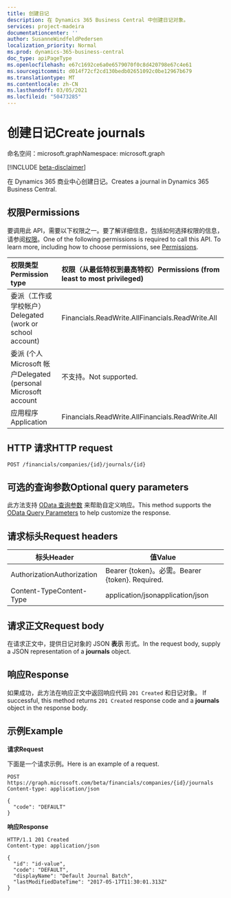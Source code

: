 ```yaml
---
title: 创建日记
description: 在 Dynamics 365 Business Central 中创建日记对象。
services: project-madeira
documentationcenter: ''
author: SusanneWindfeldPedersen
localization_priority: Normal
ms.prod: dynamics-365-business-central
doc_type: apiPageType
ms.openlocfilehash: e67c1692ce6a0e6579070f0c8d420798e67c4e61
ms.sourcegitcommit: d014f72cf2cd130bedb02651092c0be12967b679
ms.translationtype: MT
ms.contentlocale: zh-CN
ms.lasthandoff: 03/05/2021
ms.locfileid: "50473285"
---
```

# <a name="create-journals"></a><span data-ttu-id="d0be9-103">创建日记</span><span class="sxs-lookup"><span data-stu-id="d0be9-103">Create journals</span></span>

<span data-ttu-id="d0be9-104">命名空间：microsoft.graph</span><span class="sxs-lookup"><span data-stu-id="d0be9-104">Namespace: microsoft.graph</span></span>

[!INCLUDE [beta-disclaimer](../../includes/beta-disclaimer.md)]

<span data-ttu-id="d0be9-105">在 Dynamics 365 商业中心创建日记。</span><span class="sxs-lookup"><span data-stu-id="d0be9-105">Creates a journal in Dynamics 365 Business Central.</span></span> 

## <a name="permissions"></a><span data-ttu-id="d0be9-106">权限</span><span class="sxs-lookup"><span data-stu-id="d0be9-106">Permissions</span></span>
<span data-ttu-id="d0be9-p101">要调用此 API，需要以下权限之一。要了解详细信息，包括如何选择权限的信息，请参阅[权限](/graph/permissions-reference)。</span><span class="sxs-lookup"><span data-stu-id="d0be9-p101">One of the following permissions is required to call this API. To learn more, including how to choose permissions, see [Permissions](/graph/permissions-reference).</span></span>

|<span data-ttu-id="d0be9-109">权限类型</span><span class="sxs-lookup"><span data-stu-id="d0be9-109">Permission type</span></span> |<span data-ttu-id="d0be9-110">权限（从最低特权到最高特权）</span><span class="sxs-lookup"><span data-stu-id="d0be9-110">Permissions (from least to most privileged)</span></span>|
|:---------------|:------------------------------------------|
|<span data-ttu-id="d0be9-111">委派（工作或学校帐户）</span><span class="sxs-lookup"><span data-stu-id="d0be9-111">Delegated (work or school account)</span></span>|<span data-ttu-id="d0be9-112">Financials.ReadWrite.All</span><span class="sxs-lookup"><span data-stu-id="d0be9-112">Financials.ReadWrite.All</span></span> |
|<span data-ttu-id="d0be9-113">委派 (个人 Microsoft 帐户</span><span class="sxs-lookup"><span data-stu-id="d0be9-113">Delegated (personal Microsoft account</span></span>|<span data-ttu-id="d0be9-114">不支持。</span><span class="sxs-lookup"><span data-stu-id="d0be9-114">Not supported.</span></span>|
|<span data-ttu-id="d0be9-115">应用程序</span><span class="sxs-lookup"><span data-stu-id="d0be9-115">Application</span></span>|<span data-ttu-id="d0be9-116">Financials.ReadWrite.All</span><span class="sxs-lookup"><span data-stu-id="d0be9-116">Financials.ReadWrite.All</span></span>|

## <a name="http-request"></a><span data-ttu-id="d0be9-117">HTTP 请求</span><span class="sxs-lookup"><span data-stu-id="d0be9-117">HTTP request</span></span>

```http
POST /financials/companies/{id}/journals/{id}
```

## <a name="optional-query-parameters"></a><span data-ttu-id="d0be9-118">可选的查询参数</span><span class="sxs-lookup"><span data-stu-id="d0be9-118">Optional query parameters</span></span>
<span data-ttu-id="d0be9-119">此方法支持 [OData 查询参数](/graph/query-parameters) 来帮助自定义响应。</span><span class="sxs-lookup"><span data-stu-id="d0be9-119">This method supports the [OData Query Parameters](/graph/query-parameters) to help customize the response.</span></span>

## <a name="request-headers"></a><span data-ttu-id="d0be9-120">请求标头</span><span class="sxs-lookup"><span data-stu-id="d0be9-120">Request headers</span></span>
|<span data-ttu-id="d0be9-121">标头</span><span class="sxs-lookup"><span data-stu-id="d0be9-121">Header</span></span>        |<span data-ttu-id="d0be9-122">值</span><span class="sxs-lookup"><span data-stu-id="d0be9-122">Value</span></span>                     |
|--------------|--------------------------|
|<span data-ttu-id="d0be9-123">Authorization</span><span class="sxs-lookup"><span data-stu-id="d0be9-123">Authorization</span></span> |<span data-ttu-id="d0be9-p102">Bearer {token}。必需。</span><span class="sxs-lookup"><span data-stu-id="d0be9-p102">Bearer {token}. Required.</span></span> |
|<span data-ttu-id="d0be9-126">Content-Type</span><span class="sxs-lookup"><span data-stu-id="d0be9-126">Content-Type</span></span>  |<span data-ttu-id="d0be9-127">application/json</span><span class="sxs-lookup"><span data-stu-id="d0be9-127">application/json</span></span>          |

## <a name="request-body"></a><span data-ttu-id="d0be9-128">请求正文</span><span class="sxs-lookup"><span data-stu-id="d0be9-128">Request body</span></span>
<span data-ttu-id="d0be9-129">在请求正文中，提供日记对象的 JSON **表示** 形式。</span><span class="sxs-lookup"><span data-stu-id="d0be9-129">In the request body, supply a JSON representation of a **journals** object.</span></span>

## <a name="response"></a><span data-ttu-id="d0be9-130">响应</span><span class="sxs-lookup"><span data-stu-id="d0be9-130">Response</span></span>
<span data-ttu-id="d0be9-131">如果成功，此方法在响应正文中返回响应代码 ```201 Created``` 和日记对象。 </span><span class="sxs-lookup"><span data-stu-id="d0be9-131">If successful, this method returns ```201 Created``` response code and a **journals** object in the response body.</span></span>

## <a name="example"></a><span data-ttu-id="d0be9-132">示例</span><span class="sxs-lookup"><span data-stu-id="d0be9-132">Example</span></span>

<span data-ttu-id="d0be9-133">**请求**</span><span class="sxs-lookup"><span data-stu-id="d0be9-133">**Request**</span></span>

<span data-ttu-id="d0be9-134">下面是一个请求示例。</span><span class="sxs-lookup"><span data-stu-id="d0be9-134">Here is an example of a request.</span></span>

```http
POST https://graph.microsoft.com/beta/financials/companies/{id}/journals
Content-type: application/json

{
  "code": "DEFAULT"
}
```

<span data-ttu-id="d0be9-135">**响应**</span><span class="sxs-lookup"><span data-stu-id="d0be9-135">**Response**</span></span>

```http
HTTP/1.1 201 Created
Content-type: application/json

{
  "id": "id-value",
  "code": "DEFAULT",
  "displayName": "Default Journal Batch",
  "lastModifiedDateTime": "2017-05-17T11:30:01.313Z"
}
```



